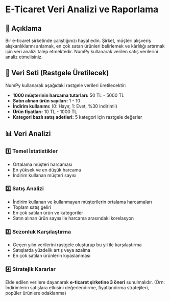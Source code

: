 # E-Ticaret Veri Analizi ve Raporlama

## 📌 Açıklama
Bir e-ticaret şirketinde çalıştığınızı hayal edin. Şirket, müşteri alışveriş alışkanlıklarını anlamak, en çok satan ürünleri belirlemek ve kârlılığı artırmak için veri analizi talep etmektedir. NumPy kullanarak verilen satış verilerini analiz etmelisiniz.

## 🔢 Veri Seti (Rastgele Üretilecek)
NumPy kullanarak aşağıdaki rastgele verileri üretilecektir:
- **1000 müşterinin harcama tutarları:** 50 TL - 5000 TL
- **Satın alınan ürün sayıları:** 1 - 10
- **İndirim kullanımı:** (0: Hayır, 1: Evet, %30 indirimli)
- **Ürün fiyatları:** 10 TL - 1000 TL
- **Kategori bazlı satış adetleri:** 5 kategori için rastgele değerler

## 📊 Veri Analizi

### 1️⃣ Temel İstatistikler
- Ortalama müşteri harcaması
- En yüksek ve en düşük harcama
- İndirim kullanan müşteri sayısı

### 2️⃣ Satış Analizi
- İndirim kullanan ve kullanmayan müşterilerin ortalama harcamaları
- Toplam satış geliri
- En çok satılan ürün ve kategoriler
- Satın alınan ürün sayısı ile harcama arasındaki korelasyon

### 3️⃣ Sezonluk Karşılaştırma
- Geçen yılın verilerini rastgele oluşturup bu yıl ile karşılaştırma
- Satışlarda yüzdelik artış veya azalma
- En çok satılan ürünlerin kıyaslanması

### 4️⃣ Stratejik Kararlar
Elde edilen verilere dayanarak **e-ticaret şirketine 3 öneri** sunulmalıdır. (Örn: İndirimlerin satışlara etkisini değerlendirme, fiyatlandırma stratejileri, popüler ürünlere odaklanma)
